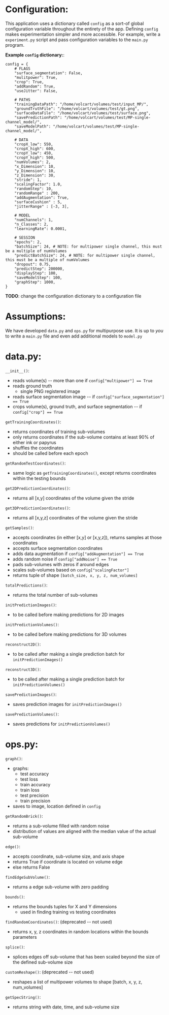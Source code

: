 # Configuration:

This application uses a dictionary called `config` as a sort-of global configuration variable throughout the entirety of the app. Defining `config` makes experimentation simpler and more accessible. For example, write a `experiment.py` script and pass configuration variables to the `main.py` program.

**Example `config` dictionary:**:
```[python]
config = {
    # FLAGS
    "surface_segmentation": False,
    "mulitpower": True,
    "crop": True,
    "addRandom": True,
    "useJitter": False,

    # PATHS
    "trainingDataPath": "/home/volcart/volumes/test/input_MP/",
    "groundTruthFile": "/home/volcart/volumes/test/gt.png",
    "surfaceDataFile": "/home/volcart/volumes/test/surface.png",
    "savePredictionPath": "/home/volcart/volumes/test/MP-single-channel_model/",
    "saveModelPath": "/home/volcart/volumes/test/MP-single-channel_model/",

    # DATA
    "cropX_low": 550,
    "cropX_high": 600,
    "cropY_low": 450,
    "cropY_high": 500,
    "numVolumes": 2,
    "x_Dimension": 10,
    "y_Dimension": 10,
    "z_Dimension": 30,
    "stride": 1,
    "scalingFactor": 1.0,
    "randomStep": 10,
    "randomRange" : 200,
    "addAugmentation": True,
    "surfaceCushion" : 5,
    "jitterRange" : [-3, 3],

    # MODEL
    "numChannels": 1,
    "n_Classes": 2,
    "learningRate": 0.0001,

    # SESSION
    "epochs": 2,
    "batchSize": 24, # NOTE: for multipower single channel, this must be a multiple of numVolumes
    "predictBatchSize": 24, # NOTE: for multipower single channel, this must be a multiple of numVolumes
    "dropout": 0.75,
    "predictStep": 200000,
    "displayStep": 100,
    "saveModelStep": 100,
    "graphStep": 1000,
}
```

**TODO**: change the configuration dictionary to a configuration file

# Assumptions:

We have developed `data.py` and `ops.py` for multipurpose use. It is up to *you* to write a `main.py` file and even add additional models to `model.py`

# data.py:

`__init__()`:
  - reads volume(s) -- more than one if `config["multipower"] == True`
  - reads ground truth
    - single PNG registered image
  - reads surface segmentation image -- if `config["surface_segmentation"] == True`
  - crops volume(s), ground truth, and surface segmentation -- if `config["crop"] == True`

`getTrainingCoordinates()`:
  - returns coordinates of training sub-volumes
  - only returns coordinates if the sub-volume contains at least 90% of either ink or papyrus
  - shuffles the coordinates
  - should be called before each epoch

`getRandomTestCoordinates()`:
  - same logic as `getTrainingCoordinates()`, except returns coordinates within the testing bounds

`get2DPredictionCoordinates()`:
  - returns all [x,y] coordinates of the volume given the stride

`get3DPredictionCoordinates()`:
  - returns all [x,y,z] coordinates of the volume given the stride

`getSamples()`:
  - accepts coordinates (in either [x,y] or [x,y,z]), returns samples at those coordinates
  - accepts surface segmentation coordinates
  - adds data augmentation if `config["addAugmentation"] == True`
  - adds random noise if `config["addNoise"] == True`
  - pads sub-volumes with zeros if around edges
  - scales sub-volumes based on `config["scalingFactor"]`
  - returns tuple of shape `[batch_size, x, y, z, num_volumes]`

`totalPredictions()`:
  - returns the total number of sub-volumes

`initPredictionImages()`:
  - to be called before making predictions for 2D images

`initPredictionVolumes()`:
  - to be called before making predictions for 3D volumes

`reconstruct2D()`:
  - to be called after making a single prediction batch for `initPredictionImages()`

`reconstruct3D()`:
  - to be called after making a single prediction batch for `initPredictionVolumes()`

`savePredictionImages()`:
  - saves prediction images for `initPredictionImages()`

`savePredictionVolumes()`:
  - saves predictions for `initPredictionVolumes()`

# ops.py:

`graph()`:
  - graphs:
    - test accuracy
    - test loss
    - train accuracy
    - train loss
    - test precision
    - train precision
  - saves to image, location defined in `config`

`getRandomBrick()`:
  - returns a sub-volume filled with random noise
  - distribution of values are aligned with the median value of the actual sub-volume

`edge()`:
  - accepts coordinate, sub-volume size, and axis shape
  - returns True if coordinate is located on volume edge
  - else returns False

`findEdgeSubVolume()`:
  - returns a edge sub-volume with zero padding

`bounds()`:
  - returns the bounds tuples for X and Y dimensions
    - used in finding training vs testing coordinates

`findRandomCoordinates()`: (deprecated -- not used)
  - returns x, y, z coordinates in random locations within the bounds parameters

`splice()`:
  - splices edges off sub-volume that has been scaled beyond the size of the defined sub-volume size

`customReshape()`: (deprecated -- not used)
  - reshapes a list of multipower volumes to shape [batch, x, y, z, num_volumes]

`getSpecString()`:
  - returns string with date, time, and sub-volume size
